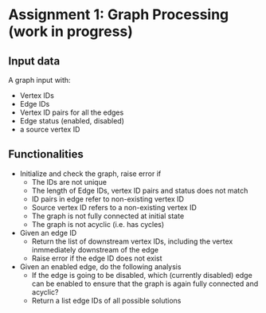 # Assignment 1: Graph Processing (work in progress)


## Input data

A graph input with:

* Vertex IDs
* Edge IDs
* Vertex ID pairs for all the edges
* Edge status (enabled, disabled)
* a source vertex ID

## Functionalities

* Initialize and check the graph, raise error if
  * The IDs are not unique
  * The length of Edge IDs, vertex ID pairs and status does not match
  * ID pairs in edge refer to non-existing vertex ID
  * Source vertex ID refers to a non-existing vertex ID
  * The graph is not fully connected at initial state
  * The graph is not acyclic (i.e. has cycles)
* Given an edge ID
  * Return the list of downstream vertex IDs, including the vertex inmmediately downstream of the edge
  * Raise error if the edge ID does not exist
* Given an enabled edge, do the following analysis
  * If the edge is going to be disabled, which (currently disabled) edge can be enabled to ensure that the graph is again fully connected and acyclic?
  * Return a list edge IDs of all possible solutions
